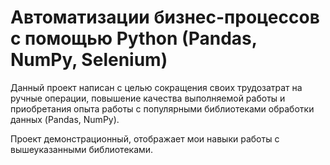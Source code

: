 # Автоматизации бизнес-процессов с помощью Python (Pandas, NumPy, Selenium)

Данный проект написан с целью сокращения своих трудозатрат на ручные операции, повышение качества выполняемой работы и приобретания опыта работы с популярными библиотеками обработки данных (Pandas, NumPy).

Проект демонстрационный, отображает мои навыки работы с вышеуказанными библиотеками.
